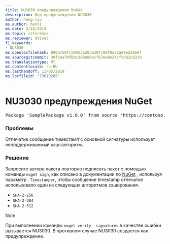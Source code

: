 ```yaml
---
title: NU3030 предупреждения NuGet
description: Код предупреждения NU3030
author: heng-liu
ms.author: henli
ms.date: 3/18/2019
ms.topic: reference
ms.reviewer: dtivel
f1_keywords:
- NU3030
ms.openlocfilehash: 890a750fc50453a20da39fc90f9e32a59ed1668f
ms.sourcegitcommit: 39f2ae79fbbc308e06acf67ee8e24cfcdb2c831b
ms.translationtype: MT
ms.contentlocale: ru-RU
ms.lasthandoff: 11/05/2019
ms.locfileid: "73610205"
---
```

# <a name="nuget-warning-nu3030"></a>NU3030 предупреждения NuGet

<pre>Package 'SamplePackage v1.0.0' from source 'https://contoso.com/index.json': The primary signature's timestamp's message imprint uses an unsupported hash algorithm.</pre>

### <a name="issue"></a>Проблемы

Отпечатке сообщение тиместамп'с основной сигнатуры использует неподдерживаемый хэш-алгоритм.  


### <a name="solution"></a>Решение

Запросите автора пакета повторно подписать пакет с помощью команды `nuget sign`, как описано в документации по [NuGet](https://docs.microsoft.com/nuget/create-packages/sign-a-package) , используя параметр `-Timestamper`, чтобы сообщение timestamp отпечатке использовало один из следующих алгоритмов хэширования.
* `SHA-2-256`
* `SHA-2-384`
* `SHA-2-512`


> [!Note]
> При выполнении команды `nuget verify -signatures` в качестве ошибки вызывается NU3030. В противном случае NU3030 создается как предупреждение.